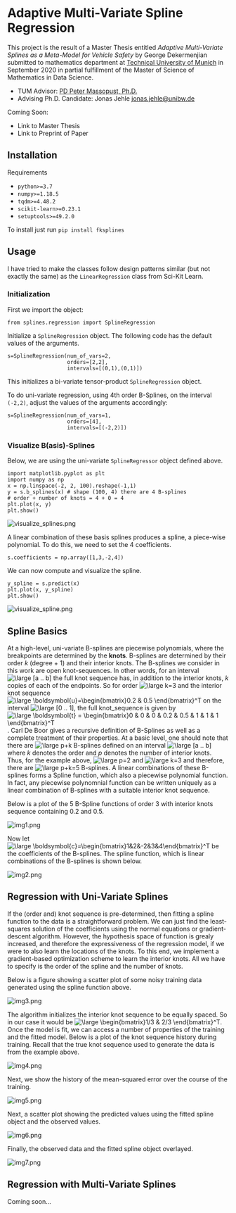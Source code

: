 # Adaptive Multi-Variate Spline Regression
This project is the result of a Master Thesis entitled *Adaptive Multi-Variate Splines as a Meta-Model for Vehicle Safety* by George Dekermenjian submitted to mathematics department at [Technical University of Munich](https://www.ma.tum.de/) in September 2020 in partial fulfillment of the Master of Science of Mathematics in Data Science.

- TUM Advisor: [PD Peter Massopust, Ph.D.](https://www-m15.ma.tum.de/Allgemeines/PeterMassopust)
- Advising Ph.D. Candidate: Jonas Jehle [jonas.jehle@unibw.de](mailto:jonas.jehle@unibw.de)

Coming Soon:
- Link to Master Thesis
- Link to Preprint of Paper

## Installation
Requirements
-  `python>=3.7`
 - `numpy>=1.18.5`
 - `tqdm>=4.48.2`
 - `scikit-learn>=0.23.1`
 - `setuptools>=49.2.0`

To install just run `pip install fksplines`

## Usage

I have tried to make the classes follow design patterns similar (but not exactly the same) as the `LinearRegression` class from Sci-Kit Learn.

### Initialization

First we import the object:

    from splines.regression import SplineRegression

Initialize a `SplineRegression` object. The following code has the default values of the arguments.


    s=SplineRegression(num_of_vars=2,
                       orders=[2,2],
                       intervals=[(0,1),(0,1)])                     

This initializes a bi-variate tensor-product `SplineRegression` object.

To do uni-variate regression, using 4th order B-Splines, on the interval `(-2,2)`, adjust the values of the arguments accordingly:

    s=SplineRegression(num_of_vars=1,
                       orders=[4],
                       intervals=[(-2,2)])

### Visualize B(asis)-Splines

Below, we are using the uni-variate `SplineRegressor` object defined above.

    import matplotlib.pyplot as plt
    import numpy as np    
    x = np.linspace(-2, 2, 100).reshape(-1,1)
    y = s.b_splines(x) # shape (100, 4) there are 4 B-splines
    # order + number of knots = 4 + 0 = 4
    plt.plot(x, y)
    plt.show()        

![visualize_splines.png](images/visualize_b_splines.png)

A linear combination of these basis splines produces a spline, a piece-wise polynomial. To do this, we need to set the 4 coefficients.

    s.coefficients = np.array([1,3,-2,4])

We can now compute and visualize the spline.

    y_spline = s.predict(x)
    plt.plot(x, y_spline)
    plt.show()              

![visualize_spline.png](images/visualize_spline.png)

## Spline Basics
At a high-level, uni-variate B-splines are piecewise polynomials, where the breakpoints are determined by the **knots**. B-splines are determined by their order *k* (degree + 1) and their interior knots. The B-splines we consider in this work are open knot-sequences. In other words, for an interval <img src="https://latex.codecogs.com/svg.latex?\inline&space;\large&space;[a&space;..&space;b]" title="\large [a .. b]" /> the full knot sequence has, in addition to the interior knots, *k* copies of each of the endpoints. So for order <img src="https://latex.codecogs.com/svg.latex?\inline&space;\large&space;k=3" title="\large k=3" /> and the interior knot sequence <img src="https://latex.codecogs.com/svg.latex?\inline&space;\large&space;\boldsymbol{u}=\begin{bmatrix}0.2&space;&&space;0.5&space;\end{bmatrix}^T" title="\large \boldsymbol{u}=\begin{bmatrix}0.2 & 0.5 \end{bmatrix}^T" /> on the interval <img src="https://latex.codecogs.com/svg.latex?\inline&space;\large&space;[0&space;..&space;1]" title="\large [0 .. 1]" />, the full knot_sequence is given by <img src="https://latex.codecogs.com/svg.latex?\inline&space;\large&space;\boldsymbol{t}&space;=&space;\begin{bmatrix}0&space;&&space;0&space;&&space;0&space;&&space;0.2&space;&&space;0.5&space;&&space;1&space;&&space;1&space;&&space;1&space;\end{bmatrix}^T" title="\large \boldsymbol{t} = \begin{bmatrix}0 & 0 & 0 & 0.2 & 0.5 & 1 & 1 & 1 \end{bmatrix}^T" />. Carl De Boor gives a recursive definition of B-Splines as well as a complete treatment of their properties. At a basic level, one should note that there are <img src="https://latex.codecogs.com/svg.latex?\inline&space;\large&space;p&plus;k" title="\large p+k" /> B-splines defined on an interval <img src="https://latex.codecogs.com/svg.latex?\inline&space;\large&space;[a&space;..&space;b]" title="\large [a .. b]" /> where *k* denotes the order and *p* denotes the number of interior knots. Thus, for the example above, <img src="https://latex.codecogs.com/svg.latex?\inline&space;\large&space;p=2" title="\large p=2" /> and <img src="https://latex.codecogs.com/svg.latex?\inline&space;\large&space;k=3" title="\large k=3" /> and therefore, there are <img src="https://latex.codecogs.com/svg.latex?\inline&space;\large&space;p+k=5" title="\large p+k=5" /> B-splines. A linear combinations of these B-splines forms a Spline function, which also a piecewise polynomial function. In fact, any piecewise polynomnial function can be written uniquely as a linear combination of B-splines with a suitable interior knot sequence.

Below is a plot of the 5 B-Spline functions of order 3 with interior knots sequence containing 0.2 and 0.5.

![img1.png](images/img1.png)

Now let <img src="https://latex.codecogs.com/svg.latex?\inline&space;\large&space;\boldsymbol{c}=\begin{bmatrix}1&2&-2&3&4\end{bmatrix}^T" title="\large \boldsymbol{c}=\begin{bmatrix}1&2&-2&3&4\end{bmatrix}^T" /> be the coefficients of the B-splines. The spline function, which is linear combinations of the B-splines is shown below.

![img2.png](images/img2.png)

## Regression with Uni-Variate Splines
If the (order and) knot sequence is pre-determined, then fitting a spline function to the data is a straightforward problem. We can just find the least-squares solution of the coefficients using the normal equations or gradient-descent algorithm. However, the hypothesis space of function is grealy increased, and therefore the expressiveness of the regression model, if we were to also learn the locations of the knots. To this end, we implement a gradient-based optimization scheme to learn the interior knots. All we have to specify is the order of the spline and the number of knots.

Below is a figure showing a scatter plot of some noisy training data generated using the spline function above.

![img3.png](images/img3.png)

The algorithm initializes the interior knot sequence to be equally spaced. So in our case it would be <img src="https://latex.codecogs.com/svg.latex?\inline&space;\large&space;\begin{bmatrix}1/3&space;&&space;2/3&space;\end{bmatrix}^T" title="\large \begin{bmatrix}1/3 & 2/3 \end{bmatrix}^T" />. Once the model is fit, we can access a number of properties of the training and the fitted model. Below is a plot of the knot sequence history during training. Recall that the true knot sequence used to generate the data is from the example above.

![img4.png](images/img4.png)

Next, we show the history of the mean-squared error over the course of the training.

![img5.png](images/img5.png)

Next, a scatter plot showing the predicted values using the fitted spline object and the observed values.

![img6.png](images/img6.png)

Finally, the observed data and the fitted spline object overlayed.

![img7.png](images/img7.png)

## Regression with Multi-Variate Splines

Coming soon...